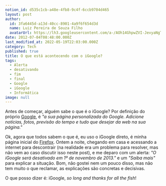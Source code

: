 ```yaml
---
notion_id: d535c1cb-a48e-4fb8-9c4f-6ccb9704d465
layout: post
author:
  id: 3fa6445d-a13d-40cc-8901-4a9f6f654d3d
  name: Luiz Pereira de Souza Filho
  avatarUrl: https://lh3.googleusercontent.com/a-/AOh14GhpwZVI-JevyaNgTdlrOT6YN20cI6V9Kxtq38Ij8AQ=s100
date: 2012-07-04T08:48:00.000Z
last_modified_at: 2022-05-19T22:03:00.000Z
category: Tech
published: true
title: O que está acontecendo com o iGoogle?
tags:
  - Alerta
  - desativando
  - fim
  - final
  - Google
  - iGoogle
  - Informática
image: null
---
```


Antes de começar, alguém sabe o que é o iGoogle? Por definição do próprio [Google](http://www.google.com), é *"a sua página personalizada do Google. Adicione notícias, fotos, previsão do tempo e tudo que desejar da web na sua página."*

Ok, agora que todos sabem o que é, eu uso o iGoogle direto, é minha página inicial do [Firefox](http://www.mozilla.org/pt-BR/firefox/). Ontem a noite, chegando em casa e acessando a internet para descontrair (na realidade era um problema para resolver, mas não vem ao caso discutir isso neste post), e me deparo com um alerta: *"O iGoogle será desativado em 1º de novembro de 2013."* e um *"Saiba mais"* para explicar a situação. Bom, não gostei nem um pouco disso, mas não tem muito o que reclamar, as explicações são concretas e decisivas.

O que posso dizer é: iGoogle, _so long and thanks for all the fish_!

